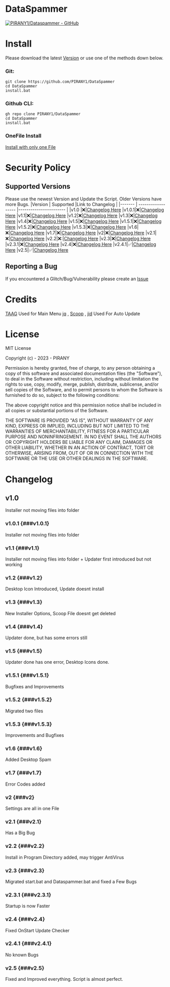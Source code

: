 # DataSpammer
[![PIRANY1/Dataspammer - GitHub](https://gh-card.dev/repos/PIRANY1/Dataspammer.svg?fullname=)](https://github.com/PIRANY1/Dataspammer)

# Install
Please download the latest [Version](https://github.com/PIRANY1/DataSpammer/releases/latest) or use one of the methods down below.
### Git:
```
git clone https://github.com/PIRANY1/DataSpammer
cd DataSpammer
install.bat
```
### Github CLI:
```
gh repo clone PIRANY1/DataSpammer
cd DataSpammer
install.bat
```
### OneFile Install
[Install with only one File](https://gist.github.com/PIRANY1/8344f981f20a8e430f8a74c5fa80c390/archive/aa97156420dce791eef1be69b6eb541621b4644a.zip)

# Security Policy
## Supported Versions

Please use the newest Version and Update the Script. Older Versions have more Bugs.
|Version | Supported          |Link to Changelog                |
|------- | ------------------ |----------------------- |
|v1.0  |❌|[Changelog Here](##v1.0)
|v1.0.1|❌|[Changelog Here](###v1.0.1)
|v1.1|❌|[Changelog Here](###v1.1)
|v1.2|❌|[Changelog Here](###v1.2)
|v1.3|❌|[Changelog Here](###v1.3)
|v1.4|❌|[Changelog Here](###v1.4)
|v1.5|❌|[Changelog Here](###v1.5)
|v1.5.1|❌|[Changelog Here](###v1.5.1)
|v1.5.2|❌|[Changelog Here](###v1.5.2)
|v1.5.3|❌|[Changelog Here](###v1.5.3)
|v1.6|❌|[Changelog Here](###v1.6)
|v1.7|❌|[Changelog Here](###v1.7)
|v2|❌|[Changelog Here](###v2)
|v2.1|❌|[Changelog Here](###v2.1)
|v2.2|❌:|[Changelog Here](###v2.2)
|v2.3|❌|[Changelog Here](###v2.3)
|v2.3.1|❌|[Changelog Here](###v2.3.1)
|v2.4|❌|[Changelog Here](###v2.4)
|v2.4.1|✅|[Changelog Here](###v2.4.1)
|v2.5|✅|[Changelog Here](###v2.5)
## Reporting a Bug
If you encountered a Glitch/Bug/Vulnerability please create an [Issue](https://github.com/PIRANY1/DataSpammer/issues)

# Credits
[TAAG](https://patorjk.com/software/taag/) Used for Main Menu
[jq](https://jqlang.github.io/jq/) ,
[Scoop](https://scoop.sh/#/) , 
[jid](https://bjansen.github.io/scoop-apps/main/jid/) Used For Auto Update

# License
MIT License

Copyright (c) - 2023 - PIRANY

Permission is hereby granted, free of charge, to any person obtaining a copy
of this software and associated documentation files (the "Software"), to deal
in the Software without restriction, including without limitation the rights
to use, copy, modify, merge, publish, distribute, sublicense, and/or sell
copies of the Software, and to permit persons to whom the Software is
furnished to do so, subject to the following conditions:

The above copyright notice and this permission notice shall be included in all
copies or substantial portions of the Software.

THE SOFTWARE IS PROVIDED "AS IS", WITHOUT WARRANTY OF ANY KIND, EXPRESS OR
IMPLIED, INCLUDING BUT NOT LIMITED TO THE WARRANTIES OF MERCHANTABILITY,
FITNESS FOR A PARTICULAR PURPOSE AND NONINFRINGEMENT. IN NO EVENT SHALL THE
AUTHORS OR COPYRIGHT HOLDERS BE LIABLE FOR ANY CLAIM, DAMAGES OR OTHER
LIABILITY, WHETHER IN AN ACTION OF CONTRACT, TORT OR OTHERWISE, ARISING FROM,
OUT OF OR IN CONNECTION WITH THE SOFTWARE OR THE USE OR OTHER DEALINGS IN THE
SOFTWARE.

# Changelog
## v1.0
Installer not moving files into folder

### v1.0.1 {###v1.0.1}
Installer not moving files into folder

### v1.1 {###v1.1}
Installer not moving files into folder + Updater first introduced but not working

### v1.2 {###v1.2}
Desktop Icon Introduced, Update doesnt install

### v1.3 {###v1.3}
New Installer Options, Scoop File doesnt get deleted

### v1.4 {###v1.4}
Updater done, but has some errors still

### v1.5 {###v1.5}
Updater done has one error, Desktop Icons done.

### v1.5.1 {###v1.5.1}
Bugfixes and Improvements

### v1.5.2 {###v1.5.2} 
Migrated two files

### v1.5.3 {###v1.5.3}
Improvements and Bugfixes

### v1.6 {###v1.6}
Added Desktop Spam

### v1.7 {###v1.7}
Error Codes added 

### v2 {###v2}
Settings are all in one File

### v2.1 {###v2.1} 
Has a Big Bug

### v2.2 {###v2.2} 
Install in Program Directory added, may trigger AntiVirus

### v2.3 {###v2.3} 
Migrated start.bat and Dataspammer.bat and fixed a Few Bugs

### v2.3.1 {###v2.3.1}
Startup is now Faster

### v2.4 {###v2.4}
Fixed OnStart Update Checker

### v2.4.1 {###v2.4.1}
No known Bugs

### v2.5 {###v2.5}
Fixed and Improved everything. Script is almost perfect.

